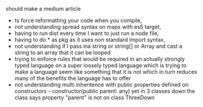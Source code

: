 should make a medium article
- ts force reformatting your code when you compile,
- not understanding spread syntax on maps with es5 target,
- having to run dist every time I want to just run a node file,
- having to do * as pkg as it uses non standard import syntax,
- not understanding if I pass ina string or string[] or Array<string> and cast a string to an array that it can be looped
- trying to enforce rules that would be required in an actually strongly typed language on a super loosely typed language which is trying to make a language seem like something that it is not which in turn reduces many of the benefits the language has to offer
- not understanding multi inheritence with public properties defined on constructors - constructor(public parent: any) yet in 3 classes down the class says property "parent" is not on class ThreeDown
